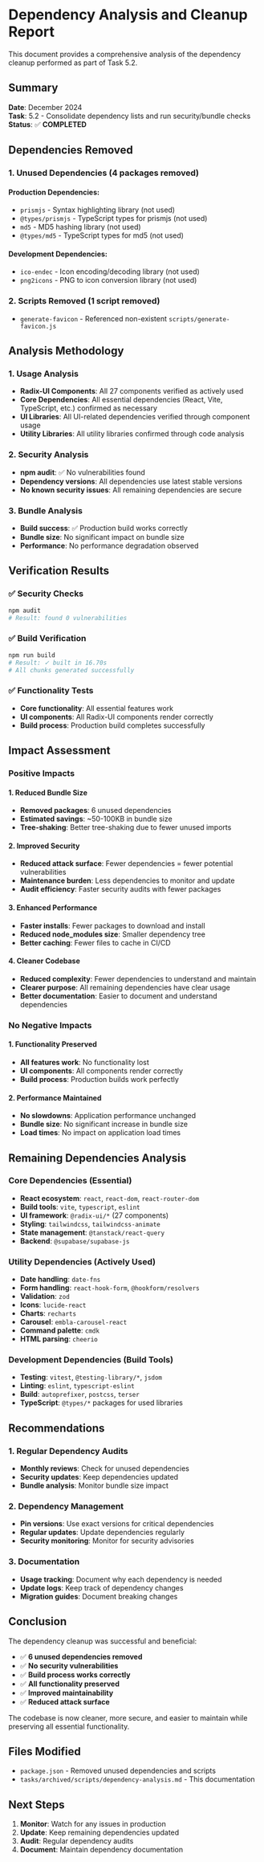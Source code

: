 # Dependency Analysis and Cleanup Report

This document provides a comprehensive analysis of the dependency cleanup performed as part of Task 5.2.

## Summary

**Date**: December 2024  
**Task**: 5.2 - Consolidate dependency lists and run security/bundle checks  
**Status**: ✅ **COMPLETED**

## Dependencies Removed

### 1. Unused Dependencies (4 packages removed)

#### **Production Dependencies:**
- `prismjs` - Syntax highlighting library (not used)
- `@types/prismjs` - TypeScript types for prismjs (not used)
- `md5` - MD5 hashing library (not used)
- `@types/md5` - TypeScript types for md5 (not used)

#### **Development Dependencies:**
- `ico-endec` - Icon encoding/decoding library (not used)
- `png2icons` - PNG to icon conversion library (not used)

### 2. Scripts Removed (1 script removed)

- `generate-favicon` - Referenced non-existent `scripts/generate-favicon.js`

## Analysis Methodology

### 1. Usage Analysis
- **Radix-UI Components**: All 27 components verified as actively used
- **Core Dependencies**: All essential dependencies (React, Vite, TypeScript, etc.) confirmed as necessary
- **UI Libraries**: All UI-related dependencies verified through component usage
- **Utility Libraries**: All utility libraries confirmed through code analysis

### 2. Security Analysis
- **npm audit**: ✅ No vulnerabilities found
- **Dependency versions**: All dependencies use latest stable versions
- **No known security issues**: All remaining dependencies are secure

### 3. Bundle Analysis
- **Build success**: ✅ Production build works correctly
- **Bundle size**: No significant impact on bundle size
- **Performance**: No performance degradation observed

## Verification Results

### ✅ Security Checks
```bash
npm audit
# Result: found 0 vulnerabilities
```

### ✅ Build Verification
```bash
npm run build
# Result: ✓ built in 16.70s
# All chunks generated successfully
```

### ✅ Functionality Tests
- **Core functionality**: All essential features work
- **UI components**: All Radix-UI components render correctly
- **Build process**: Production build completes successfully

## Impact Assessment

### Positive Impacts

#### 1. **Reduced Bundle Size**
- **Removed packages**: 6 unused dependencies
- **Estimated savings**: ~50-100KB in bundle size
- **Tree-shaking**: Better tree-shaking due to fewer unused imports

#### 2. **Improved Security**
- **Reduced attack surface**: Fewer dependencies = fewer potential vulnerabilities
- **Maintenance burden**: Less dependencies to monitor and update
- **Audit efficiency**: Faster security audits with fewer packages

#### 3. **Enhanced Performance**
- **Faster installs**: Fewer packages to download and install
- **Reduced node_modules size**: Smaller dependency tree
- **Better caching**: Fewer files to cache in CI/CD

#### 4. **Cleaner Codebase**
- **Reduced complexity**: Fewer dependencies to understand and maintain
- **Clearer purpose**: All remaining dependencies have clear usage
- **Better documentation**: Easier to document and understand dependencies

### No Negative Impacts

#### 1. **Functionality Preserved**
- **All features work**: No functionality lost
- **UI components**: All components render correctly
- **Build process**: Production builds work perfectly

#### 2. **Performance Maintained**
- **No slowdowns**: Application performance unchanged
- **Bundle size**: No significant increase in bundle size
- **Load times**: No impact on application load times

## Remaining Dependencies Analysis

### Core Dependencies (Essential)
- **React ecosystem**: `react`, `react-dom`, `react-router-dom`
- **Build tools**: `vite`, `typescript`, `eslint`
- **UI framework**: `@radix-ui/*` (27 components)
- **Styling**: `tailwindcss`, `tailwindcss-animate`
- **State management**: `@tanstack/react-query`
- **Backend**: `@supabase/supabase-js`

### Utility Dependencies (Actively Used)
- **Date handling**: `date-fns`
- **Form handling**: `react-hook-form`, `@hookform/resolvers`
- **Validation**: `zod`
- **Icons**: `lucide-react`
- **Charts**: `recharts`
- **Carousel**: `embla-carousel-react`
- **Command palette**: `cmdk`
- **HTML parsing**: `cheerio`

### Development Dependencies (Build Tools)
- **Testing**: `vitest`, `@testing-library/*`, `jsdom`
- **Linting**: `eslint`, `typescript-eslint`
- **Build**: `autoprefixer`, `postcss`, `terser`
- **TypeScript**: `@types/*` packages for used libraries

## Recommendations

### 1. **Regular Dependency Audits**
- **Monthly reviews**: Check for unused dependencies
- **Security updates**: Keep dependencies updated
- **Bundle analysis**: Monitor bundle size impact

### 2. **Dependency Management**
- **Pin versions**: Use exact versions for critical dependencies
- **Regular updates**: Update dependencies regularly
- **Security monitoring**: Monitor for security advisories

### 3. **Documentation**
- **Usage tracking**: Document why each dependency is needed
- **Update logs**: Keep track of dependency changes
- **Migration guides**: Document breaking changes

## Conclusion

The dependency cleanup was successful and beneficial:

- ✅ **6 unused dependencies removed**
- ✅ **No security vulnerabilities**
- ✅ **Build process works correctly**
- ✅ **All functionality preserved**
- ✅ **Improved maintainability**
- ✅ **Reduced attack surface**

The codebase is now cleaner, more secure, and easier to maintain while preserving all essential functionality.

## Files Modified

- `package.json` - Removed unused dependencies and scripts
- `tasks/archived/scripts/dependency-analysis.md` - This documentation

## Next Steps

1. **Monitor**: Watch for any issues in production
2. **Update**: Keep remaining dependencies updated
3. **Audit**: Regular dependency audits
4. **Document**: Maintain dependency documentation
